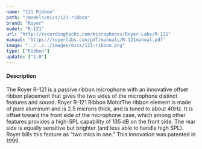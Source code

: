 ```yaml
---
name: "121 Ribbon"
path: "/models/mics/121-ribbon"
brand: "Royer"
model: "R-121"
url: "http://recordinghacks.com/microphones/Royer-Labs/R-121"
manual: "https://royerlabs.com/pdf/manuals/R-121manual.pdf"
image: "../../../images/mics/121-ribbon.png"
type: ["Ribbon"]
update: ["1.0"]
---
```

#### Description
The Royer R-121 is a passive ribbon microphone with an innovative offset ribbon placement that gives the two sides of the microphone distinct features and sound. Royer R-121 Ribbon MotorThe ribbon element is made of pure aluminum and is 2.5 microns thick, and is tuned to about 40Hz. It is offset toward the front side of the microphone case, which among other features provides a high-SPL capability of 135 dB on the front side. The rear side is equally sensitive but brighter (and less able to handle high SPL). Royer bills this feature as “two mics in one.” This innovation was patented in 1999.
